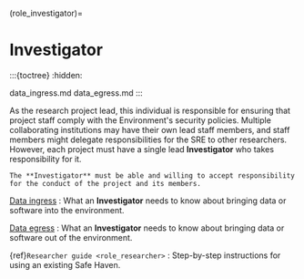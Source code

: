 (role_investigator)=

# Investigator

:::{toctree}
:hidden:

data_ingress.md
data_egress.md
:::

As the research project lead, this individual is responsible for ensuring that project staff comply with the Environment's security policies.
Multiple collaborating institutions may have their own lead staff members, and staff members might delegate responsibilities for the SRE to other researchers.
However, each project must have a single lead **Investigator** who takes responsibility for it.

```{warning}
The **Investigator** must be able and willing to accept responsibility for the conduct of the project and its members.
```

[Data ingress](data_ingress.md)
: What an **Investigator** needs to know about bringing data or software into the environment.

[Data egress](data_egress.md)
: What an **Investigator** needs to know about bringing data or software out of the environment.

{ref}`Researcher guide <role_researcher>`
: Step-by-step instructions for using an existing Safe Haven.
